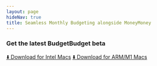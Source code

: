```yaml
---
layout: page
hideNav: true
title: Seamless Monthly Budgeting alongside MoneyMoney
---
```


<div class="center">
    <h3>Get the latest BudgetBudget beta</h3>
    <a class="cta" href="/download?channel=beta&arch=x64">⬇️ Download for Intel Macs</a>
    <a class="cta" href="/download?channel=beta&arch=arm64">⬇️ Download for ARM/M1 Macs</a>
</div>
